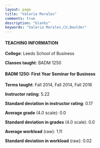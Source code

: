 ```yaml
---
layout: page
title: "Valeria Morales" 
comments: true
description: "blanks"
keywords: "Valeria Morales,CU,Boulder"
---
```

<head>
<script src="https://ajax.googleapis.com/ajax/libs/jquery/2.1.3/jquery.min.js"></script>
<script src="https://dl.dropboxusercontent.com/s/pc42nxpaw1ea4o9/highcharts.js?dl=0"></script>
<!-- <script src="../assets/js/highcharts.js"></script> -->
<style type="text/css">@font-face {
	font-family: "Bebas Neue";
	src: url(https://www.filehosting.org/file/details/544349/BebasNeue Regular.otf) format("opentype");
	}
	h1.Bebas { 
		font-family: "Bebas Neue", Verdana, Tahoma;
	}
</style>
</head>
	   
#### TEACHING INFORMATION

**College**: Leeds School of Business

**Classes taught**: BADM 1250

#### BADM 1250: First Year Seminar for Business

**Terms taught**: Fall 2014, Fall 2014, Fall 2016

**Instructor rating**: 5.22

**Standard deviation in instructor rating**: 0.17

**Average grade** (4.0 scale): 0.0

**Standard deviation in grades** (4.0 scale): 0.0

**Average workload** (raw): 1.11

**Standard deviation in workload** (raw): 0.02

